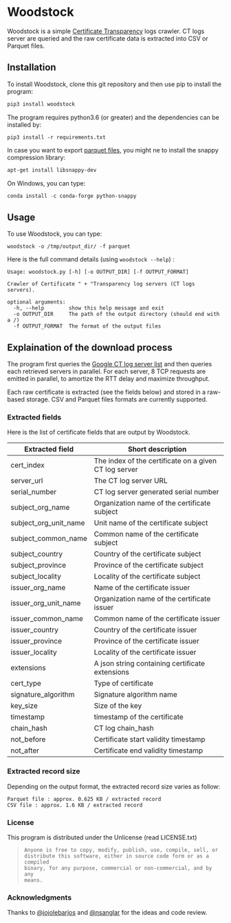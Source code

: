 # Woodstock

Woodstock is a simple [Certificate Transparency](https://www.certificate-transparency.org/) logs crawler. CT logs server are queried and the raw certificate data is extracted into CSV or Parquet files.

## Installation

To install Woodstock, clone this git repository and then use pip to install the program:

```python
pip3 install woodstock
```

The program requires python3.6 (or greater) and the dependencies can be installed by:

```
pip3 install -r requirements.txt
```

In case you want to export [parquet files](https://parquet.apache.org/), you might ne to install the snappy compression library:

```bash
apt-get install libsnappy-dev
```

On Windows, you can type:

```powershell
conda install -c conda-forge python-snappy
```

## Usage

To use Woodstock, you can type:

```
woodstock -o /tmp/output_dir/ -f parquet
```

Here is the full command details (using `woodstock --help`) :

```
Usage: woodstock.py [-h] [-o OUTPUT_DIR] [-f OUTPUT_FORMAT]

Crawler of Certificate " + "Transparency log servers (CT logs servers).

optional arguments:
  -h, --help        show this help message and exit
  -o OUTPUT_DIR     The path of the output directory (should end with a /)
  -f OUTPUT_FORMAT  The format of the output files

```

## Explaination of the download process

The program first queries the [Google CT log server list](https://www.gstatic.com/ct/log_list/log_list.json) and then queries each retrieved servers in parallel. For each server, 8 TCP requests are emitted in parallel, to amortize the RTT delay and maximize throughput.

Each raw certificate is extracted (see the fields below) and stored in a raw-based storage. CSV and Parquet files formats are currently supported.

### Extracted fields

Here is the list of certificate fields that are output by Woodstock.

| Extracted field | Short description |
| --------------- | ------------- |
| cert_index            | The index of the certificate on a given CT log server      |
| server_url            | The CT log server URL      |
| serial_number         | CT log server generated serial number     |
| subject_org_name      | Organization name of the certificate subject |
| subject_org_unit_name | Unit name of the certificate subject      |
| subject_common_name   | Common name of the certificate subject      |
| subject_country       | Country of the certificate subject      |
| subject_province      | Province of the certificate subject       |
| subject_locality      | Locality of the certificate subject       |
| issuer_org_name       | Name of the certificate issuer       |
| issuer_org_unit_name  | Organization name of the certificate issuer |
| issuer_common_name    | Common name of the certificate issuer      |
| issuer_country        | Country of the certificate issuer      |
| issuer_province       | Province of the certificate issuer      |
| issuer_locality       | Locality of the certificate issuer      |
| extensions            | A json string containing certificate extensions  |
| cert_type             | Type of certificate      |
| signature_algorithm   | Signature algorithm name      |
| key_size              | Size of the key      |
| timestamp             | timestamp of the certificate      |
| chain_hash            | CT log chain_hash      |
| not_before            | Certificate start validity timestamp      |
| not_after             | Certificate end validity timestamp      |

### Extracted record size

Depending on the output format, the extracted record size varies as follow:

    Parquet file : approx. 0.625 KB / extracted record
    CSV file : approx. 1.6 KB / extracted record
### License

This program is distributed under the Unlicense (read LICENSE.txt)

> ```
> Anyone is free to copy, modify, publish, use, compile, sell, or
> distribute this software, either in source code form or as a compiled
> binary, for any purpose, commercial or non-commercial, and by any
> means.
> ```

### Acknowledgments

Thanks to [@jojolebarjos](https://github.com/jojolebarjos) and [@nsanglar](https://github.com/nsanglar) for the ideas and code review.